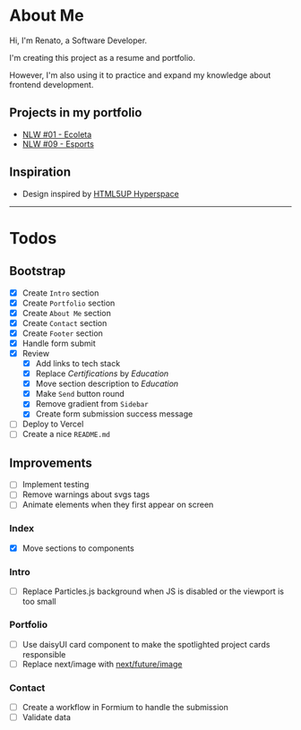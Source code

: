 # About Me

Hi, I'm Renato, a Software Developer.

I'm creating this project as a resume and portfolio.

However, I'm also using it to practice and expand my knowledge about frontend development.

## Projects in my portfolio

- [NLW #01 - Ecoleta](https://github.com/renatoalbjr/nlw-01)
- [NLW #09 - Esports](https://github.com/renatoalbjr/nlw-09)

## Inspiration

- Design inspired by [HTML5UP Hyperspace](https://html5up.net/hyperspace)

---

# **Todos**

## Bootstrap

- [x] Create `Intro` section
- [x] Create `Portfolio` section
- [x] Create `About Me` section
- [x] Create `Contact` section
- [x] Create `Footer` section
- [x] Handle form submit
- [x] Review
  - [x] Add links to tech stack
  - [x] Replace _Certifications_ by _Education_
  - [x] Move section description to _Education_
  - [x] Make `Send` button round
  - [x] Remove gradient from `Sidebar`
  - [x] Create form submission success message
- [ ] Deploy to Vercel
- [ ] Create a nice `README.md`

## Improvements

- [ ] Implement testing
- [ ] Remove warnings about svgs tags
- [ ] Animate elements when they first appear on screen

### Index

- [x] Move sections to components

### Intro

- [ ] Replace Particles.js background when JS is disabled or the viewport is too small

### Portfolio

- [ ] Use daisyUI card component to make the spotlighted project cards responsible
- [ ] Replace next/image with [next/future/image](https://nextjs.org/docs/api-reference/next/future/image)

### Contact

- [ ] Create a workflow in Formium to handle the submission
- [ ] Validate data
